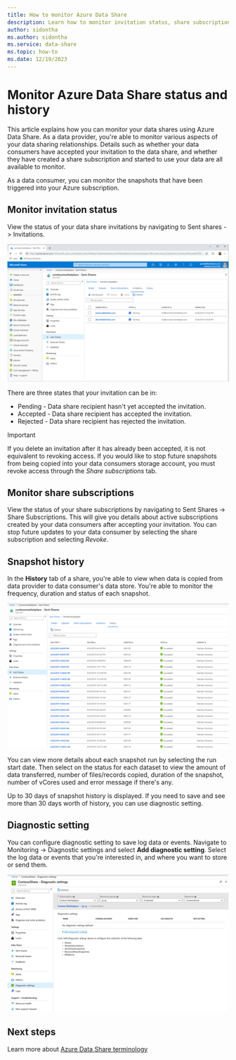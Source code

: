 ```yaml
---
title: How to monitor Azure Data Share 
description: Learn how to monitor invitation status, share subscriptions, and snapshot history in Azure Data Share 
author: sidontha
ms.author: sidontha
ms.service: data-share
ms.topic: how-to
ms.date: 12/19/2023
---
```


# Monitor Azure Data Share status and history

This article explains how you can monitor your data shares using Azure Data Share. As a data provider, you're able to monitor various aspects of your data sharing relationships. Details such as whether your data consumers have accepted your invitation to the data share, and whether they have created a share subscription and started to use your data are all available to monitor.

As a data consumer, you can monitor the snapshots that have been triggered into your Azure subscription.

## Monitor invitation status

View the status of your data share invitations by navigating to Sent shares -> Invitations.

![Invitation status](./media/invitation-status.png "Invitation status")

There are three states that your invitation can be in:

* Pending - Data share recipient hasn't yet accepted the invitation.
* Accepted - Data share recipient has accepted the invitation.
* Rejected - Data share recipient has rejected the invitation.

> [!IMPORTANT]
> If you delete an invitation after it has already been accepted, it is not equivalent to revoking access. If you would like to stop future snapshots from being copied into your data consumers storage account, you must revoke access through the *Share subscriptions* tab.

## Monitor share subscriptions

View the status of your share subscriptions by navigating to Sent Shares -> Share Subscriptions. This will give you details about active subscriptions created by your data consumers after accepting your invitation. You can stop future updates to your data consumer by selecting the share subscription and selecting *Revoke*.

## Snapshot history

In the **History** tab of a share, you're able to view when data is copied from data provider to data consumer's data store. You're able to monitor the frequency, duration and status of each snapshot.

![Screenshot shows Sent Shares in the Azure portal.](./media/sent-shares.png "Snapshot history")

You can view more details about each snapshot run by selecting the run start date. Then select on the status for each dataset to view the amount of data transferred, number of files/records copied, duration of the snapshot, number of vCores used and error message if there's any.

Up to 30 days of snapshot history is displayed. If you need to save and see more than 30 days worth of history, you can use diagnostic setting.

## Diagnostic setting

You can configure diagnostic setting to save log data or events. Navigate to Monitoring -> Diagnostic settings and select **Add diagnostic setting**. Select the log data or events that you're interested in, and where you want to store or send them.

![Screenshot shows the Diagnostic settings page in the Azure portal.](./media/diagnostic-settings.png "Diagnostic settings")

## Next steps

Learn more about [Azure Data Share terminology](terminology.md)
